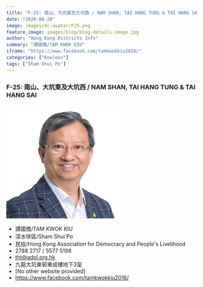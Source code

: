 ```yaml
---
title: "F-25: 南山、大坑東及大坑西 / NAM SHAN, TAI HANG TUNG & TAI HANG SAI"
date: "2020-08-20"
image: images/dc-avatar/F25.png
feature_image: images/blog/blog-details-image.jpg
author: "Hong Kong Districts Info"
summary: "譚國僑/TAM KWOK KIU"
iframe: "https://www.facebook.com/tamkwokkiu2016/"
categories: ["Kowloon"]
tags: ["Sham Shui Po"]
---
```


### F-25: 南山、大坑東及大坑西 / NAM SHAN, TAI HANG TUNG & TAI HANG SAI  
![](/images/dc-avatar/F25.png)  

 - 譚國僑/TAM KWOK KIU  
 - 深水埗區/Sham Shui Po  
 - 民協/Hong Kong Association for Democracy and People's Livelihood  
 - 2788 2717 / 5577 5198  
 - tht@adpl.org.hk  
 - 九龍大坑東邨東成樓地下3室  
 - [No other website provided]  
 - https://www.facebook.com/tamkwokkiu2016/
